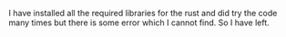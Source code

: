 I have installed all the required libraries for the rust and did try the code many times but there is some error which I cannot find. So I have left.
